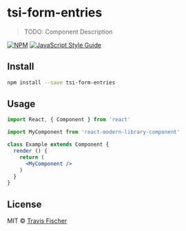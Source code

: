 # tsi-form-entries

> TODO: Component Description

[![NPM](https://img.shields.io/npm/v/tsi-form-entries.svg)](https://www.npmjs.com/package/tsi-form-entries) [![JavaScript Style Guide](https://img.shields.io/badge/code_style-standard-brightgreen.svg)](https://standardjs.com)

## Install

```bash
npm install --save tsi-form-entries
```

## Usage

```jsx
import React, { Component } from 'react'

import MyComponent from 'react-modern-library-component'

class Example extends Component {
  render () {
    return (
      <MyComponent />
    )
  }
}
```

## License

MIT © [Travis Fischer](https://github.com/transitive-bullshit)
